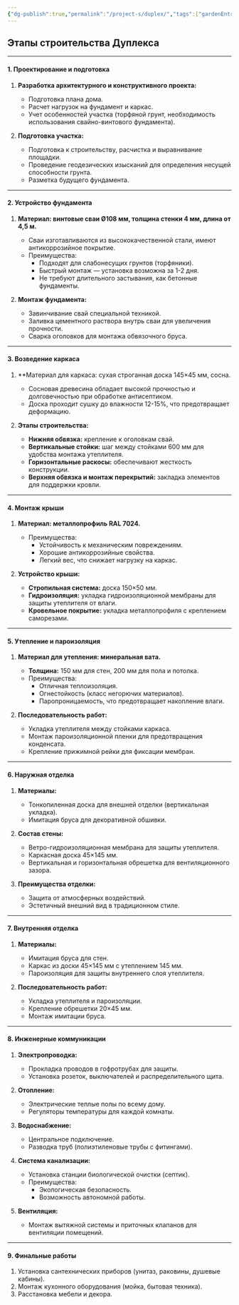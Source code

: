 ```yaml
---
{"dg-publish":true,"permalink":"/project-s/duplex/","tags":["gardenEntry"],"noteIcon":"","updated":"2024-12-15T07:54:20.240+03:00"}
---
```


  ## Этапы строительства Дуплекса

---

#### **1. Проектирование и подготовка**

1. **Разработка архитектурного и конструктивного проекта:**
    
    - Подготовка плана дома.
    - Расчет нагрузок на фундамент и каркас.
    - Учет особенностей участка (торфяной грунт, необходимость использования свайно-винтового фундамента).
2. **Подготовка участка:**
    
    - Подготовка к строительству, расчистка и  выравнивание площадки.
    - Проведение геодезических изысканий для определения несущей способности грунта.
    - Разметка будущего фундамента.

---

#### **2. Устройство фундамента**

1. **Материал: винтовые сваи Ø108 мм, толщина стенки 4 мм, длина от 4,5 м.**
    
    - Сваи изготавливаются из высококачественной стали, имеют антикоррозийное покрытие.
    - Преимущества:
        - Подходят для слабонесущих грунтов (торфяники).
        - Быстрый монтаж — установка возможна за 1-2 дня.
        - Не требуют длительного застывания, как бетонные фундаменты.
2. **Монтаж фундамента:**
    
    - Завинчивание свай специальной техникой.
    - Заливка цементного раствора внутрь сваи для увеличения прочности.
    - Сварка оголовков для монтажа обвязочного бруса.

---

#### **3. Возведение каркаса**

1. **Материал для каркаса: сухая строганная доска 145×45 мм, сосна.
    
    - Сосновая древесина обладает высокой прочностью и долговечностью при обработке антисептиком.
    - Доска проходит сушку до влажности 12-15%, что предотвращает деформацию.
2. **Этапы строительства:**
    
    - **Нижняя обвязка:** крепление к оголовкам свай.
    - **Вертикальные стойки:** шаг между стойками 600 мм для удобства монтажа утеплителя.
    - **Горизонтальные раскосы:** обеспечивают жесткость конструкции.
    - **Верхняя обвязка и монтаж перекрытий:** закладка элементов для поддержки кровли.

---

#### **4. Монтаж крыши**

1. **Материал: металлопрофиль RAL 7024.**
    
    - Преимущества:
        - Устойчивость к механическим повреждениям.
        - Хорошие антикоррозийные свойства.
        - Легкий вес, что снижает нагрузку на каркас.
2. **Устройство крыши:**
    
    - **Стропильная система:** доска 150×50 мм.
    - **Гидроизоляция:** укладка гидроизоляционной мембраны для защиты утеплителя от влаги.
    - **Кровельное покрытие:** укладка металлопрофиля с креплением саморезами.

---

#### **5. Утепление и пароизоляция**

1. **Материал для утепления: минеральная вата.**
    
    - **Толщина:** 150 мм для стен, 200 мм для пола и потолка.
    - Преимущества:
        - Отличная теплоизоляция.
        - Огнестойкость (класс негорючих материалов).
        - Паропроницаемость, что предотвращает накопление влаги.
2. **Последовательность работ:**
    
    - Укладка утеплителя между стойками каркаса.
    - Монтаж пароизоляционной пленки для предотвращения конденсата.
    - Крепление прижимной рейки для фиксации мембран.

---

#### **6. Наружная отделка**

1. **Материалы:**
    
    - Тонкопиленная доска для внешней отделки (вертикальная укладка).
    - Имитация бруса для декоративной обшивки.
2. **Состав стены:**
    
    - Ветро-гидроизоляционная мембрана для защиты утеплителя.
    - Каркасная доска 45×145 мм.
    - Вертикальная и горизонтальная обрешетка для вентиляционного зазора.
3. **Преимущества отделки:**
    
    - Защита от атмосферных воздействий.
    - Эстетичный внешний вид в традиционном стиле.

---

#### **7. Внутренняя отделка**

1. **Материалы:**
    
    - Имитация бруса для стен.
    - Каркас из доски 45×145 мм с утеплением 145 мм.
    - Пароизоляция для защиты внутреннего слоя утеплителя.
2. **Последовательность работ:**
    
    - Укладка утеплителя и пароизоляции.
    - Крепление обрешетки 20×45 мм.
    - Монтаж имитации бруса.

---

#### **8. Инженерные коммуникации**

1. **Электропроводка:**
    
    - Прокладка проводов в гофротрубах для защиты.
    - Установка розеток, выключателей и распределительного щита.
2. **Отопление:**
    
    - Электрические теплые полы по всему дому.
    - Регуляторы температуры для каждой комнаты.
3. **Водоснабжение:**
    
    - Центральное подключение.
    - Разводка труб (полиэтиленовые трубы с фитингами).
4. **Система канализации:**
    
    - Установка станции биологической очистки (септик).
    - Преимущества:
        - Экологическая безопасность.
        - Возможность автономной работы.
5. **Вентиляция:**
    
    - Монтаж вытяжной системы и приточных клапанов для вентиляции помещений.

---

#### **9. Финальные работы**

1. Установка сантехнических приборов (унитаз, раковины, душевые кабины).
2. Монтаж кухонного оборудования (мойка, бытовая техника).
3. Расстановка мебели и декора.